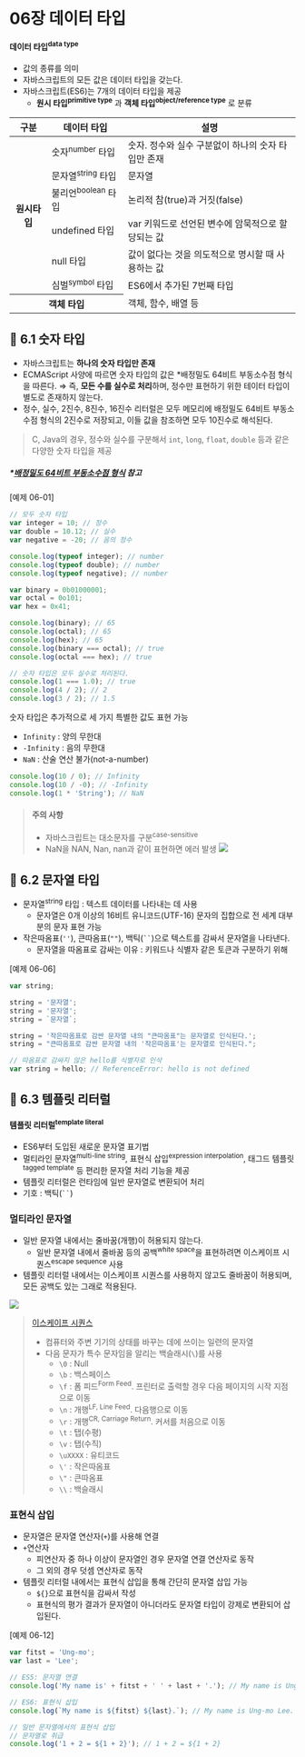 # 06장 데이터 타입

#### 데이터 타입<sup>data type</sup>

- 값의 종류를 의미
- 자바스크립트의 모든 값은 데이터 타입을 갖는다.
- 자바스크립트(ES6)는 7개의 데이터 타입을 제공
  - **원시 타입<sup>primitive type</sup>** 과 **객체 타입<sup>object/reference type</sup>** 로 분류

<table>
  <thead>
    <tr>
      <th scope="col">구분</th>
      <th scope="col">데이터 타입</th>
      <th scope="col">설명</th>
    </tr>
  </thead>
  <tbody>
    <tr>
      <th scope="row" rowspan="6">원시타입</th>
      <td>숫자<sup>number</sup> 타입</td>
      <td>숫자. 정수와 실수 구분없이 하나의 숫자 타입만 존재</td>
    </tr>
    <tr>
      <td>문자열<sup>string</sup> 타입</td>
      <td>문자열</td>
    </tr>
    <tr>
      <td>불리언<sup>boolean</sup> 타입</td>
      <td>논리적 참(true)과 거짓(false)</td>
    </tr>
    <tr>
      <td>undefined 타입</td>
      <td>var 키워드로 선언된 변수에 암묵적으로 할당되는 값</td>
    </tr>
    <tr>
      <td>null 타입</td>
      <td>값이 없다는 것을 의도적으로 명시할 때 사용하는 값</td>
    </tr>
    <tr>
      <td>심벌<sup>symbol</sup> 타입</td>
      <td>ES6에서 추가된 7번째 타입</td>
    </tr>
    <tr>
      <th scope="row" colspan="2">
        객체 타입
      </th>
      <td>객체, 함수, 배열 등</td>
    </tr>
  </tbody>
</table>

## 📂 6.1 숫자 타입

- 자바스크립트는 **하나의 숫자 타입만 존재**
- ECMAScript 사양에 따르면 숫자 타입의 값은 \*배정밀도 64비트 부동소수점 형식을 따른다.
  ⇒ 즉, **모든 수를 실수로 처리**하며, 정수만 표현하기 위한 테이터 타입이 별도로 존재하지 않는다.
- 정수, 실수, 2진수, 8진수, 16진수 리터럴은 모두 메모리에 배정밀도 64비트 부동소수점 형식의 2진수로 저장되고, 이들 값을 참조하면 모두 10진수로 해석된다.

> C, Java의 경우, 정수와 실수를 구분해서 `int`, `long`, `float`, `double` 등과 같은 다양한 숫자 타입을 제공

##### \*[배정밀도 64비트 부동소수점 형식](https://hellvelopment.tistory.com/66) 참고

[예제 06-01]

```javascript
// 모두 숫자 타입
var integer = 10; // 정수
var double = 10.12; // 실수
var negative = -20; // 음의 정수

console.log(typeof integer); // number
console.log(typeof double); // number
console.log(typeof negative); // number

var binary = 0b01000001;
var octal = 0o101;
var hex = 0x41;

console.log(binary); // 65
console.log(octal); // 65
console.log(hex); // 65
console.log(binary === octal); // true
console.log(octal === hex); // true

// 숫자 타입은 모두 실수로 처리된다.
console.log(1 === 1.0); // true
console.log(4 / 2); // 2
console.log(3 / 2); // 1.5
```

숫자 타입은 추가적으로 세 가지 특별한 값도 표현 가능

- `Infinity` : 양의 무한대
- `-Infinity` : 음의 무한대
- `NaN` : 산술 연산 불가(not-a-number)

```javascript
console.log(10 / 0); // Infinity
console.log(10 / -0); // -Infinity
console.log(1 * 'String'); // NaN
```

> #### 주의 사항
>
> - 자바스크립트는 대소문자를 구분<sup>case-sensitive</sup>
> - NaN을 NAN, Nan, nan과 같이 표현하면 에러 발생
>   ![](https://i.imgur.com/rzYPSVa.png)

## 📂 6.2 문자열 타입

- 문자열<sup>string</sup> 타입 : 텍스트 데이터를 나타내는 데 사용
  - 문자열은 0개 이상의 16비트 유니코드(UTF-16) 문자의 집합으로 전 세계 대부분의 문자 표현 가능
- 작은따옴표(`''`), 큰따옴표(`""`), 백틱(` `` `)으로 텍스트를 감싸서 문자열을 나타낸다.
  - 문자열을 따옴표로 감싸는 이유 : 키워드나 식별자 같은 토큰과 구분하기 위해

[예제 06-06]

```javascript
var string;

string = '문자열';
string = '문자열';
string = `문자열`;

string = '작은따옴표로 감싼 문자열 내의 "큰따옴표"는 문자열로 인식된다.';
string = "큰따옴표로 감싼 문자열 내의 '작은따옴표'는 문자열로 인식된다.";

// 따옴표로 감싸지 않은 hello를 식별자로 인삭
var string = hello; // ReferenceError: hello is not defined
```

## 📂 6.3 템플릿 리터럴

#### 템플릿 리터럴<sup>template literal</sup>

- ES6부터 도입된 새로운 문자열 표기법
- 멀티라인 문자열<sup>multi-line string</sup>, 표현식 삽입<sup>expression interpolation</sup>, 태그드 템플릿<sup>tagged template</sup> 등 편리한 문자열 처리 기능을 제공
- 템플릿 리터럴은 런타임에 일반 문자열로 변환되어 처리
- 기호 : 백틱(` `` `)

### 멀티라인 문자열

- 일반 문자열 내에서는 줄바꿈(개행)이 허용되지 않는다.
  - 일반 문자열 내에서 줄바꿈 등의 공백<sup>white space</sup>을 표현하려면 이스케이프 시퀀스<sup>escape sequence</sup> 사용
- 템플릿 리터럴 내에서는 이스케이프 시퀀스를 사용하지 않고도 줄바꿈이 허용되며, 모든 공백도 있는 그래로 적용된다.

![](https://i.imgur.com/MOTFV0d.png)

> [이스케이프 시퀀스](https://ko.wikipedia.org/wiki/%EC%9D%B4%EC%8A%A4%EC%BC%80%EC%9D%B4%ED%94%84_%EC%8B%9C%ED%80%80%EC%8A%A4)
>
> - 컴퓨터와 주변 기기의 상태를 바꾸는 데에 쓰이는 일련의 문자열
> - 다음 문자가 특수 문자임을 알리는 백슬래시(`\`)를 사용
>   - `\0` : Null
>   - `\b` : 백스페이스
>   - `\f` : 폼 피드<sup>Form Feed</sup>. 프린터로 출력할 경우 다음 페이지의 시작 지점으로 이동
>   - `\n` : 개행<sup>LF, Line Feed</sup>. 다음행으로 이동
>   - `\r` : 개행<sup>CR, Carriage Return</sup>. 커서를 처음으로 이동
>   - `\t` : 탭(수평)
>   - `\v` : 탭(수직)
>   - `\uXXXX` : 유티코드
>   - `\'` : 작은따옴표
>   - `\"` : 큰따옴표
>   - `\\` : 백슬래시

### 표현식 삽입

- 문자열은 문자열 연산자(`+`)를 사용해 연결
- `+`연산자
  - 피연산자 중 하나 이상이 문자열인 경우 문자열 연결 연산자로 동작
  - 그 외의 경우 덧셈 연산자로 동작
- 템플릿 리터럴 내에서는 표현식 삽입을 통해 간단히 문자열 삽입 가능
  - `${}`으로 표현식을 감싸서 작성
  - 표현식의 평가 결과가 문자열이 아니더라도 문자열 타입이 강제로 변환되어 삽입된다.

[예제 06-12]

```javascript
var fitst = 'Ung-mo';
var last = 'Lee';

// ES5: 문자열 연결
console.log('My name is' + fitst + ' ' + last + '.'); // My name is Ung-mo Lee.

// ES6: 표현식 삽입
console.log(`My name is ${fitst} ${last}.`); // My name is Ung-mo Lee.

// 일반 문자열에서의 표현식 삽입
// 문자열로 취급
console.log('1 + 2 = ${1 + 2}'); // 1 + 2 = ${1 + 2}
```
